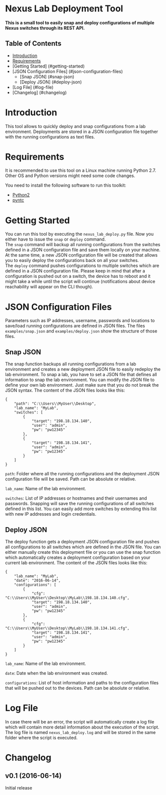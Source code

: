Nexus Lab Deployment Tool
=========================

#### This is a small tool to easily snap and deploy configurations of multiple Nexus switches through its REST API. 

## Table of Contents
  
  * [Introduction](#introduction)
  * [Requirements](#requirements)
  * [Getting Started] (#getting-started)
  * [JSON Configuration Files] (#json-configuration-files)
	* [Snap JSON] (#snap-json)
	* [Deploy JSON] (#deploy-json)	
  * [Log File] (#log-file)
  * [Changelog] (#changelog)


# Introduction
This tool allows to quickly deploy and snap configurations from a lab environment. Deployments are stored in a JSON configuration file together with the running configurations as text files.

# Requirements
It is recommended to use this tool on a Linux machine running Python 2.7. Other OS and Python versions might need some code changes.

You need to install the following software to run this toolkit:
* [Python2](https://www.python.org/)
* [pyntc](https://github.com/networktocode/pyntc)

# Getting Started
You can run this tool by executing the `nexus_lab_deploy.py` file. Now you either have to issue the `snap` or `deploy` command.  
The `snap` command will backup all running configurations from the switches defined in a JSON configuration file and save them locally on your machine. At the same time, a new JSON configuration file will be created that allows you to easily deploy the configurations back on all your switches.  
The `deploy` command pushes configurations to multiple switches which are defined in a JSON configuration file. Please keep in mind that after a configuration is pushed out on a switch, the device has to reboot and it might take a while until the script will continue (notifications about device reachability will appear on the CLI though).

# JSON Configuration Files
Parameters such as IP addresses, username, passwords and locations to save/load running configurations are defined in JSON files. The files `examples/snap.json` and `examples/deploy.json` show the structure of those files.

## Snap JSON
The snap function backups all running configurations from a lab environment and creates a new deployment JSON file to easily redeploy the lab environment. To snap a lab, you have to set a JSON file that defines all information to snap the lab environment. You can modify the JSON file to define your own lab environment. Just make sure that you do not break the JSON syntax. The content of the JSON files looks like this:

```
{
    "path": "C:\\Users\\MyUser\\Desktop", 
    "lab_name": "MyLab", 
    "switches": [
        {            
			"target": "198.18.134.140", 
            "user": "admin", 
            "pw": "pw12345"
        }, 
		{            
			"target": "198.18.134.141", 
            "user": "admin", 
            "pw": "pw12345"
        }
    ]
}
```

`path`: Folder where all the running configurations and the deployment JSON configuration file will be saved. Path can be absolute or relative.  

`lab_name`: Name of the lab environment.  

`switches`: List of IP addresses or hostnames and their usernames and passwords. Snapping will save the running configurations of all switches defined in this list. You can easily add more switches by extending this list with new IP addresses and login credentials.  

## Deploy JSON
The deploy function gets a deployment JSON configuration file and pushes all configurations to all switches which are defined in the JSON file. You can either manually create this deployment file or you can use the snap function which automatically creates a deployment configuration based on your current lab environment. The content of the JSON files looks like this:

```
{
    "lab_name": "MyLab", 
	"date": "2016-06-14", 
    "configurations": [
        {
            "cfg": "C:\\Users\\MyUser\\Desktop\\MyLab\\198.18.134.140.cfg",
            "target": "198.18.134.140",
            "user": "admin",
			"pw": "pw12345"
        }, 
        {
            "cfg": "C:\\Users\\MyUser\\Desktop\\MyLab\\198.18.134.141.cfg",
            "target": "198.18.134.141",
            "user": "admin",
			"pw": "pw12345"
        }
    ]
}
```

`lab_name`: Name of the lab environment.  

`date`: Date when the lab environment was created.  

`configurations`: List of host information and paths to the configuration files that will be pushed out to the devices. Path can be absolute or relative. 

# Log File
In case there will be an error, the script will automatically create a log file which will contain more detail information about the execution of the script. The log file is named `nexus_lab_deploy.log` and will be stored in the same folder where the script is executed.

# Changelog

## v0.1 (2016-06-14)

Initial release
